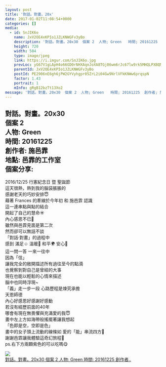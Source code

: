 ```yaml
---
layout: post
title: '對話。對畫。20x' 
date: 2017-01-02T11:08:54+0000 
categories: [] 
media:
  - id: SnJIK6o
    name: JxV2OE4xKPIo1JZLKNWGFv3yBo
    description: '對話。對畫。20x30  個案 2  人物; Green   時間; 20161225  創作者..'   
    height: 720
    width: 504
    type: image/jpeg
    link: https://i.imgur.com/SnJIK6o.jpg
    prevLoc: yG67V1gLApH4o66GD0rNHXAqnJoXA8TGj86wm6rJc67lw9rk5MHQLPXBQNQ3uz1lOMR5wpF5QGPXjO2qSYo080vZNBUXNDnNk4lEU3B16jrYNLuMAOPrZRREiDq70Ql5ErS7RB1YDr4xfqPLXREOooc74PoADwYJhWvAgVrr0NtvW18jg006Fp6Y1Bp97OU6DEzL88ZnIrPXKEVqlnTKZ91nNK6yF08gl2QvyoHm0OmwyL7RiM672qB7xlSGYB4Nlm3V
    parentId: JxV2OE4xKPIo1JZLKNWGFv3yBo
    postId: PE2906nE6gh6jPW2GYVyhgpr05ZrL2i04Gw9NrlVFkKNWw6prqspN
    factor: 1.43
    portrait: 1
    mInfo: gRgB12bzTt13Xo2
message: '對話。對畫。20x30  個案 2  人物; Green   時間; 20161225  創作者; 施邑霏  地點; 邑霏的工作室  個..'  
---
```


對話。對畫。20x30  
個案 2  
人物: Green   
時間: 20161225  
創作者: 施邑霏  
地點: 邑霏的工作室  
個案分享:  
-------------------------------------------------  
2016/12/25 行憲紀念日 暨 聖誕節  
這天很熱，熱到我的腦袋脹脹的  
感謝老天的巧妙安排😇  
藉著 Frances 的牽線於今年初 和 施邑霏 認識  
這一連串點與點的結合  
開起了自己的慧命☀️  
內心感恩不已💖  
雖然與邑霏見面是第二次  
然而卻可以無話不談  
「對話·對畫」的過程中  
感到 滿足☺️ 溫暖🌻 和平🌍 安心🌱  
這一問一答 一來一往中  
因為「信」  
讓我完全的敞開描述所有過往至今的點滴  
也覺察到對自己是曾經的大事  
現在也能以輕鬆的心情來描述  
腦中也同時浮現~  
「義」走一步一段 心路歷程是煉究承擔  
天恩師德  
內心好感恩好感謝好感動  
若沒有經歷前面的40年  
哪會有現在無畏懼與充滿愛的我😇  
畫中左上方如海帶般搖擺著讓我想起  
「色即是空，空即是色」  
畫中的女子頭上流動的線條如 愛的「能」串流四方💞  
謝謝邑霏讓我體驗這奇幻旅程🌈  
ps.右下方兩顆紫色的可以吃嗎😋


[//]: #media:  
<a href="https://i.imgur.com/SnJIK6o.jpg"><img class="postImage" src="https://i.imgur.com/SnJIK6oh.jpg" />  
對話。對畫。20x30
個案 2
人物: Green 
時間: 20161225
創作者..  
 </a>   
